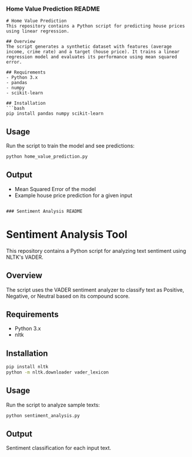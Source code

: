 ### Home Value Prediction README
```
# Home Value Prediction
This repository contains a Python script for predicting house prices using linear regression.

## Overview
The script generates a synthetic dataset with features (average income, crime rate) and a target (house price). It trains a linear regression model and evaluates its performance using mean squared error.

## Requirements
- Python 3.x
- pandas
- numpy
- scikit-learn

## Installation
```bash
pip install pandas numpy scikit-learn
```

## Usage
Run the script to train the model and see predictions:
```bash
python home_value_prediction.py
```

## Output
- Mean Squared Error of the model
- Example house price prediction for a given input
```

### Sentiment Analysis README
```
# Sentiment Analysis Tool
This repository contains a Python script for analyzing text sentiment using NLTK's VADER.

## Overview
The script uses the VADER sentiment analyzer to classify text as Positive, Negative, or Neutral based on its compound score.

## Requirements
- Python 3.x
- nltk

## Installation
```bash
pip install nltk
python -m nltk.downloader vader_lexicon
```

## Usage
Run the script to analyze sample texts:
```bash
python sentiment_analysis.py
```

## Output
Sentiment classification for each input text.
```
